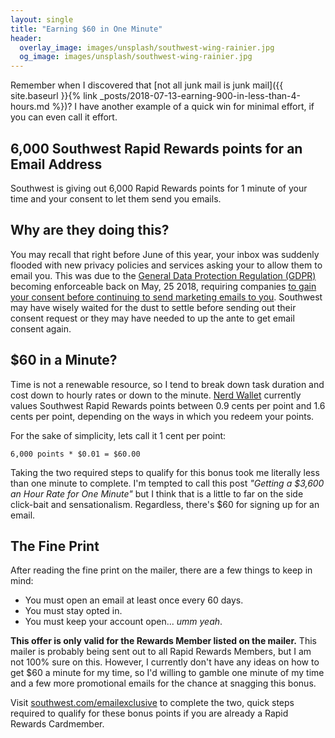 ```yaml
---
layout: single
title: "Earning $60 in One Minute"
header:
  overlay_image: images/unsplash/southwest-wing-rainier.jpg
  og_image: images/unsplash/southwest-wing-rainier.jpg
---
```


Remember when I discovered that [not all junk mail is junk mail]({{ site.baseurl }}{% link _posts/2018-07-13-earning-900-in-less-than-4-hours.md %})? I have another example of a quick win for minimal effort, if you can even call it effort.

## 6,000 Southwest Rapid Rewards points for an Email Address

Southwest is giving out 6,000 Rapid Rewards points for 1 minute of your time and your consent to let them send you emails.

## Why are they doing this?

You may recall that right before June of this year, your inbox was suddenly flooded with new privacy policies and services asking your to allow them to email you. This was due to the [General Data Protection Regulation (GDPR)](https://en.wikipedia.org/wiki/General_Data_Protection_Regulation) becoming enforceable back on May, 25 2018, requiring companies [to gain your consent before continuing to send marketing emails to you](https://thenextweb.com/contributors/2018/02/10/dos-donts-sending-emails-gdpr/). Southwest may have wisely waited for the dust to settle before sending out their consent request or they may have needed to up the ante to get email consent again.

## $60 in a Minute?

Time is not a renewable resource, so I tend to break down task duration and cost down to hourly rates or down to the minute. [Nerd Wallet](https://www.nerdwallet.com/blog/reward-program-reviews/southwest-rapid-rewards-points/) currently values Southwest Rapid Rewards points between 0.9 cents per point and 1.6 cents per point, depending on the ways in which you redeem your points.

For the sake of simplicity, lets call it 1 cent per point:

```
6,000 points * $0.01 = $60.00
```

Taking the two required steps to qualify for this bonus took me literally less than one minute to complete. I'm tempted to call this post _"Getting a $3,600 an Hour Rate for One Minute"_ but I think that is a little to far on the side click-bait and sensationalism. Regardless, there's $60 for signing up for an email.

## The Fine Print

After reading the fine print on the mailer, there are a few things to keep in mind:
- You must open an email at least once every 60 days.
- You must stay opted in.
- You must keep your account open... _umm yeah_.

**This offer is only valid for the Rewards Member listed on the mailer.** This mailer is probably being sent out to all Rapid Rewards Members, but I am not 100% sure on this. However, I currently don't have any ideas on how to get $60 a minute for my time, so I'd willing to gamble one minute of my time and a few more promotional emails for the chance at snagging this bonus.

Visit [southwest.com/emailexclusive](http://southwest.com/emailexclusive) to complete the two, quick steps required to qualify for these bonus points if you are already a Rapid Rewards Cardmember.
